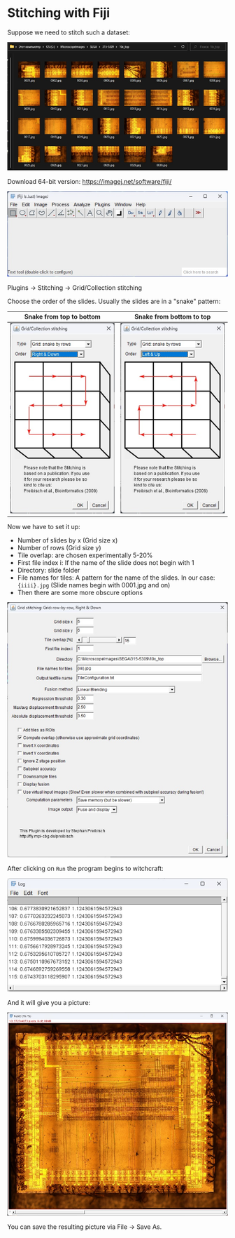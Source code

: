 # Stitching with Fiji

Suppose we need to stitch such a dataset:

![dataset](/Others/imgstore/dataset.jpg)

Download 64-bit version: https://imagej.net/software/fiji/

![fiji](/Others/imgstore/fiji.jpg)

Plugins -> Stitching -> Grid/Collection stitching

Choose the order of the slides. Usually the slides are in a "snake" pattern:

|Snake from top to bottom|Snake from bottom to top|
|---|---|
|![order1](/Others/imgstore/order1.jpg)|![order2](/Others/imgstore/order2.jpg)|

Now we have to set it up:
- Number of slides by x (Grid size x)
- Number of rows (Grid size y)
- Tile overlap: are chosen experimentally 5-20%
- First file index i: If the name of the slide does not begin with 1
- Directory: slide folder
- File names for tiles: A pattern for the name of the slides. In our case: `{iiii}.jpg` (Slide names begin with 0001.jpg and on)
- Then there are some more obscure options

![options](/Others/imgstore/options.jpg)

After clicking on `Run` the program begins to witchcraft:

![magic](/Others/imgstore/magic.jpg)

And it will give you a picture:

![fused](/Others/imgstore/fused.jpg)

You can save the resulting picture via File -> Save As.
